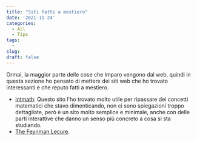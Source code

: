 ```yaml
---
title: "Siti fatti a mestiero"
date: '2021-11-24'
categories: 
  - All 
  - Tips
tags: 
  - 
slug:
draft: false
---
```


Ormai, la maggior parte delle cose che imparo vengono dal web, quindi
in questa sezione ho pensato di mettere dei siti web che ho trovato interessanti e che
reputo fatti a mestiero. 


* [intmath](https://www.intmath.com/): Questo sito l'ho trovato molto utile
  per ripassare dei concetti matematici che stavo dimenticando, non ci sono spiegazioni troppo dettagliate,
  però è un sito molto semplice e minimale, anche con delle parti interattive che danno un senso più concreto
  a cosa si sta studiando.
* [The Feynman Lecure](https://www.feynmanlectures.caltech.edu/).

